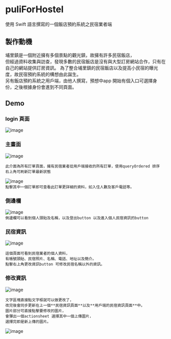 

# puliForHostel
  使用 Swift 語言撰寫的一個飯店預約系統之民宿業者端
 
 
## 製作動機
  埔里鎮是一個附近擁有多個景點的觀光鎮，故擁有許多民宿飯店，<br>但經過資料收集與訪查，發現多數的民宿飯店是沒有與大型訂房網站合作，只有在自己的網站提供訂房資訊。
  為了整合埔里鎮的民宿飯店以及提高小民宿的曝光度，故民宿預約系統的構想由此誕生。<br>另有飯店預約系統之用戶端，由他人撰寫，預想中app 開始有個入口可選擇身份，之後根據身份會進到不同頁面。
 
 
## Demo

### **login 頁面**
![image](/pics/login.png "相關controller:loginViewController.swift") <br>

### 主畫面
![image](/pics/%E5%9C%96%E7%89%87%201.png "相關controller:mainOrderViewController.swift") <br>
```
此介面為所有訂單頁面，擁有民宿業者從用戶端接收的所有訂單，使用queryOrdered 排序
右上角可刷新訂單最新狀態
```
![image](/pics/%E5%9C%96%E7%89%87%202.png "相關controller:detailTableViewController.swift") <br>
`點擊其中一個訂單即可查看此訂單更詳細的資料，如入住人數及客戶電話等。`<br>

### 側邊欄
![image](/pics/%E5%9C%96%E7%89%87%203.png "相關controller:sidemenuTableViewController.swift") <br>
`側邊欄可以看到個人頭貼及名稱，以及登出button 以及進入個人民宿資訊的button ` <br>

### 民宿資訊
![image](/pics/%E5%9C%96%E7%89%87%204.png "相關controller:hostelInfoTableViewController") <br>

```
這個頁面可看到民宿業者的個人資料，
有帳號頭貼、民宿照片、名稱、電話、地址以及簡介。 
點擊右上角更改資訊button 可修改民宿名稱以外的資訊。 
```
### 修改資訊
![image](/pics/%E5%9C%96%E7%89%87%205.png "相關controller:changeInfoTableViewController.swift ")
```
文字區塊直接點文字框就可以做更改了，
改完後會同步更新在上一個**民宿資訊頁面**以及**用戶端的民宿資訊頁面**中。
圖片部分可直接點擊要修改的圖片，
會彈出一個actionsheet 選擇其中一個上傳圖片，
選擇完即是新上傳的圖片。
```
![image](/pics/%E5%9C%96%E7%89%87%206.png "相關controller:changeInfoTableViewController.swift ")
